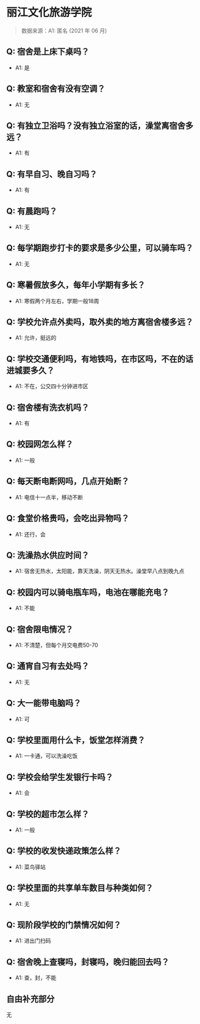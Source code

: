 # 丽江文化旅游学院

> 数据来源：A1: 匿名 (2021 年 06 月)

## Q: 宿舍是上床下桌吗？

- A1: 是

## Q: 教室和宿舍有没有空调？

- A1: 无

## Q: 有独立卫浴吗？没有独立浴室的话，澡堂离宿舍多远？

- A1: 有

## Q: 有早自习、晚自习吗？

- A1: 有

## Q: 有晨跑吗？

- A1: 无

## Q: 每学期跑步打卡的要求是多少公里，可以骑车吗？

- A1: 无

## Q: 寒暑假放多久，每年小学期有多长？

- A1: 寒假两个月左右，学期一般18周

## Q: 学校允许点外卖吗，取外卖的地方离宿舍楼多远？

- A1: 允许，挺远的

## Q: 学校交通便利吗，有地铁吗，在市区吗，不在的话进城要多久？

- A1: 不在，公交四十分钟进市区

## Q: 宿舍楼有洗衣机吗？

- A1: 有

## Q: 校园网怎么样？

- A1: 一般

## Q: 每天断电断网吗，几点开始断？

- A1: 电信十一点半，移动不断

## Q: 食堂价格贵吗，会吃出异物吗？

- A1: 还行，会

## Q: 洗澡热水供应时间？

- A1: 宿舍无热水，太阳能，靠天洗澡，阴天无热水。澡堂早八点到晚九点

## Q: 校园内可以骑电瓶车吗，电池在哪能充电？

- A1: 不能

## Q: 宿舍限电情况？

- A1: 不清楚，但每个月交电费50-70

## Q: 通宵自习有去处吗？

- A1: 无

## Q: 大一能带电脑吗？

- A1: 可

## Q: 学校里面用什么卡，饭堂怎样消费？

- A1: 一卡通，可以洗澡吃饭

## Q: 学校会给学生发银行卡吗？

- A1: 会

## Q: 学校的超市怎么样？

- A1: 一般

## Q: 学校的收发快递政策怎么样？

- A1: 菜鸟驿站

## Q: 学校里面的共享单车数目与种类如何？

- A1: 无

## Q: 现阶段学校的门禁情况如何？

- A1: 进出门扫码

## Q: 宿舍晚上查寝吗，封寝吗，晚归能回去吗？

- A1: 查，封，不能

## 自由补充部分

无